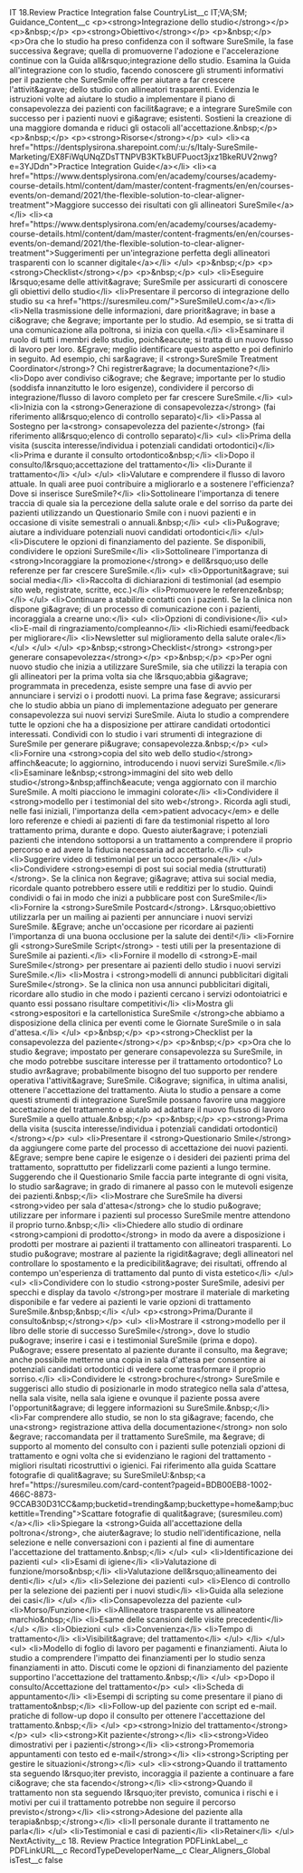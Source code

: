 <?xml version="1.0" encoding="UTF-8"?>
<CustomMetadata xmlns="http://soap.sforce.com/2006/04/metadata" xmlns:xsi="http://www.w3.org/2001/XMLSchema-instance" xmlns:xsd="http://www.w3.org/2001/XMLSchema">
    <label>IT 18.Review Practice Integration</label>
    <protected>false</protected>
    <values>
        <field>CountryList__c</field>
        <value xsi:type="xsd:string">IT;VA;SM;</value>
    </values>
    <values>
        <field>Guidance_Content__c</field>
        <value xsi:type="xsd:string">&lt;p&gt;&lt;strong&gt;Integrazione dello studio&lt;/strong&gt;&lt;/p&gt;
&lt;p&gt;&amp;nbsp;&lt;/p&gt;
&lt;p&gt;&lt;strong&gt;Obiettivo&lt;/strong&gt;&lt;/p&gt;
&lt;p&gt;&amp;nbsp;&lt;/p&gt;
&lt;p&gt;Ora che lo studio ha preso confidenza con il software SureSmile, la fase successiva &amp;egrave; quella di promuoverne l&apos;adozione e l&apos;accelerazione continue con la Guida all&amp;rsquo;integrazione dello studio. Esamina la Guida all&apos;integrazione con lo studio, facendo conoscere gli strumenti informativi per il paziente che SureSmile offre per aiutare a far crescere l&apos;attivit&amp;agrave; dello studio con allineatori trasparenti. Evidenzia le istruzioni volte ad aiutare lo studio a implementare il piano di consapevolezza dei pazienti con facilit&amp;agrave; e a integrare SureSmile con successo per i pazienti nuovi e gi&amp;agrave; esistenti. Sostieni la creazione di una maggiore domanda e riduci gli ostacoli all&apos;accettazione.&amp;nbsp;&lt;/p&gt;
&lt;p&gt;&amp;nbsp;&lt;/p&gt;
&lt;p&gt;&lt;strong&gt;Risorse&lt;/strong&gt;&lt;/p&gt;
&lt;ul&gt;
&lt;li&gt;&lt;a href=&quot;https://dentsplysirona.sharepoint.com/:u:/s/Italy-SureSmile-Marketing/EX8FiWqUNqZDsTTNPVB3KTkBUFPuoct3jxz1BkeRUV2nwg?e=3YJDdn&quot;&gt;Practice Integration Guide&lt;/a&gt;&lt;/li&gt;
&lt;li&gt;&lt;a href=&quot;https://www.dentsplysirona.com/en/academy/courses/academy-course-details.html/content/dam/master/content-fragments/en/en/courses-events/on-demand/2021/the-flexible-solution-to-clear-aligner-treatment&quot;&gt;Maggiore successo dei risultati con gli allineatori SureSmile&lt;/a&gt;&lt;/li&gt;
&lt;li&gt;&lt;a href=&quot;https://www.dentsplysirona.com/en/academy/courses/academy-course-details.html/content/dam/master/content-fragments/en/en/courses-events/on-demand/2021/the-flexible-solution-to-clear-aligner-treatment&quot;&gt;Suggerimenti per un&apos;integrazione perfetta degli allineatori trasparenti con lo scanner digitale&lt;/a&gt;&lt;/li&gt;
&lt;/ul&gt;
&lt;p&gt;&amp;nbsp;&lt;/p&gt;
&lt;p&gt;&lt;strong&gt;Checklist&lt;/strong&gt;&lt;/p&gt;
&lt;p&gt;&amp;nbsp;&lt;/p&gt;
&lt;ul&gt;
&lt;li&gt;Eseguire l&amp;rsquo;esame delle attivit&amp;agrave; SureSmile per assicurarti di conoscere gli obiettivi dello studio&lt;/li&gt;
&lt;li&gt;Presentare il percorso di integrazione dello studio su &lt;a href=&quot;https://suresmileu.com/&quot;&gt;SureSmileU.com&lt;/a&gt;&lt;/li&gt;
&lt;li&gt;Nella trasmissione delle informazioni, dare priorit&amp;agrave; in base a ci&amp;ograve; che &amp;egrave; importante per lo studio. Ad esempio, se si tratta di una comunicazione alla poltrona, si inizia con quella.&lt;/li&gt;
&lt;li&gt;Esaminare il ruolo di tutti i membri dello studio, poich&amp;eacute; si tratta di un nuovo flusso di lavoro per loro. &amp;Egrave; meglio identificare questo aspetto e poi definirlo in seguito. Ad esempio, chi sar&amp;agrave; il &lt;strong&gt;SureSmile Treatment Coordinator&lt;/strong&gt;? Chi registrer&amp;agrave; la documentazione?&lt;/li&gt;
&lt;li&gt;Dopo aver condiviso ci&amp;ograve; che &amp;egrave; importante per lo studio (soddisfa innanzitutto le loro esigenze), condividere il percorso di integrazione/flusso di lavoro completo per far crescere SureSmile.&lt;/li&gt;
&lt;ul&gt;
&lt;li&gt;Inizia con la &lt;strong&gt;Generazione di consapevolezza&lt;/strong&gt; (fai riferimento all&amp;rsquo;elenco di controllo separato)&lt;/li&gt;
&lt;li&gt;Passa al Sostegno per la&lt;strong&gt; consapevolezza del paziente&lt;/strong&gt; (fai riferimento all&amp;rsquo;elenco di controllo separato)&lt;/li&gt;
&lt;ul&gt;
&lt;li&gt;Prima della visita (suscita interesse/individua i potenziali candidati ortodontici)&lt;/li&gt;
&lt;li&gt;Prima e durante il consulto ortodontico&amp;nbsp;&lt;/li&gt;
&lt;li&gt;Dopo il consulto/l&amp;rsquo;accettazione del trattamento&lt;/li&gt;
&lt;li&gt;Durante il trattamento&lt;/li&gt;
&lt;/ul&gt;
&lt;/ul&gt;
&lt;li&gt;Valutare e comprendere il flusso di lavoro attuale. In quali aree puoi contribuire a migliorarlo e a sostenere l&apos;efficienza? Dove si inserisce SureSmile?&lt;/li&gt;
&lt;li&gt;Sottolineare l&apos;importanza di tenere traccia di quale sia la percezione della salute orale e del sorriso da parte dei pazienti utilizzando un Questionario Smile con i nuovi pazienti e in occasione di visite semestrali o annuali.&amp;nbsp;&lt;/li&gt;
&lt;ul&gt;
&lt;li&gt;Pu&amp;ograve; aiutare a individuare potenziali nuovi candidati ortodontici&lt;/li&gt;
&lt;/ul&gt;
&lt;li&gt;Discutere le opzioni di finanziamento del paziente. Se disponibili, condividere le opzioni SureSmile&lt;/li&gt;
&lt;li&gt;Sottolineare l&apos;importanza di &lt;strong&gt;Incoraggiare la promozione&lt;/strong&gt; e dell&amp;rsquo;uso delle referenze per far crescere SureSmile.&lt;/li&gt;
&lt;ul&gt;
&lt;li&gt;Opportunit&amp;agrave; sui social media&lt;/li&gt;
&lt;li&gt;Raccolta di dichiarazioni di testimonial (ad esempio sito web, registrate, scritte, ecc.)&lt;/li&gt;
&lt;li&gt;Promuovere le referenze&amp;nbsp;&lt;/li&gt;
&lt;/ul&gt;
&lt;li&gt;Continuare a stabilire contatti con i pazienti. Se la clinica non dispone gi&amp;agrave; di un processo di comunicazione con i pazienti, incoraggiala a crearne uno:&lt;/li&gt;
&lt;ul&gt;
&lt;li&gt;Opzioni di condivisione&lt;/li&gt;
&lt;ul&gt;
&lt;li&gt;E-mail di ringraziamento/compleanno&lt;/li&gt;
&lt;li&gt;Richiedi esami/feedback per migliorare&lt;/li&gt;
&lt;li&gt;Newsletter sul miglioramento della salute orale&lt;/li&gt;
&lt;/ul&gt;
&lt;/ul&gt;
&lt;/ul&gt;
&lt;p&gt;&amp;nbsp;&lt;strong&gt;Checklist&lt;/strong&gt; &lt;strong&gt;per generare consapevolezza&lt;/strong&gt;&lt;/p&gt;
&lt;p&gt;&amp;nbsp;&lt;/p&gt;
&lt;p&gt;Per ogni nuovo studio che inizia a utilizzare SureSmile, sia che utilizzi la terapia con gli allineatori per la prima volta sia che l&amp;rsquo;abbia gi&amp;agrave; programmata in precedenza, esiste sempre una fase di avvio per annunciare i servizi o i prodotti nuovi. La prima fase &amp;egrave; assicurarsi che lo studio abbia un piano di implementazione adeguato per generare consapevolezza sui nuovi servizi SureSmile. Aiuta lo studio a comprendere tutte le opzioni che ha a disposizione per attirare candidati ortodontici interessati. Condividi con lo studio i vari strumenti di integrazione di SureSmile per generare pi&amp;ugrave; consapevolezza.&amp;nbsp;&lt;/p&gt;
&lt;ul&gt;
&lt;li&gt;Fornire una &lt;strong&gt;copia del sito web dello studio&lt;/strong&gt; affinch&amp;eacute; lo aggiornino, introducendo i nuovi servizi SureSmile.&lt;/li&gt;
&lt;li&gt;Esaminare le&amp;nbsp;&lt;strong&gt;immagini del sito web dello studio&lt;/strong&gt;&amp;nbsp;affinch&amp;eacute; venga aggiornato con il marchio SureSmile. A molti piacciono le immagini colorate&lt;/li&gt;
&lt;li&gt;Condividere il &lt;strong&gt;modello per i testimonial del sito web&lt;/strong&gt;. Ricorda agli studi, nelle fasi iniziali, l&apos;importanza della &lt;em&gt;patient advocacy&lt;/em&gt; e delle loro referenze e chiedi ai pazienti di fare da testimonial rispetto al loro trattamento prima, durante e dopo. Questo aiuter&amp;agrave; i potenziali pazienti che intendono sottoporsi a un trattamento a comprendere il proprio percorso e ad avere la fiducia necessaria ad accettarlo.&lt;/li&gt;
&lt;ul&gt;
&lt;li&gt;Suggerire video di testimonial per un tocco personale&lt;/li&gt;
&lt;/ul&gt;
&lt;li&gt;Condividere &lt;strong&gt;esempi di post sui social media (strutturati)&lt;/strong&gt;. Se la clinica non &amp;egrave; gi&amp;agrave; attiva sui social media, ricordale quanto potrebbero essere utili e redditizi per lo studio. Quindi condividi o fai in modo che inizi a pubblicare post con SureSmile&lt;/li&gt;
&lt;li&gt;Fornire la &lt;strong&gt;SureSmile Postcard&lt;/strong&gt;. L&amp;rsquo;obiettivo utilizzarla per un mailing ai pazienti per annunciare i nuovi servizi SureSmile. &amp;Egrave; anche un&apos;occasione per ricordare ai pazienti l&apos;importanza di una buona occlusione per la salute dei denti!&lt;/li&gt;
&lt;li&gt;Fornire gli &lt;strong&gt;SureSmile Script&lt;/strong&gt; - testi utili per la presentazione di SureSmile ai pazienti.&lt;/li&gt;
&lt;li&gt;Fornire il modello di &lt;strong&gt;E-mail SureSmile&lt;/strong&gt; per presentare ai pazienti dello studio i nuovi servizi SureSmile.&lt;/li&gt;
&lt;li&gt;Mostra i &lt;strong&gt;modelli di annunci pubblicitari digitali SureSmile&lt;/strong&gt;. Se la clinica non usa annunci pubblicitari digitali, ricordare allo studio in che modo i pazienti cercano i servizi odontoiatrici e quanto essi possano risultare competitivi&lt;/li&gt;
&lt;li&gt;Mostra gli &lt;strong&gt;espositori e la cartellonistica SureSmile &lt;/strong&gt;che abbiamo a disposizione della clinica per eventi come le Giornate SureSmile o in sala d&apos;attesa.&lt;/li&gt;
&lt;/ul&gt;
&lt;p&gt;&amp;nbsp;&lt;/p&gt;
&lt;p&gt;&lt;strong&gt;Checklist per la consapevolezza del paziente&lt;/strong&gt;&lt;/p&gt;
&lt;p&gt;&amp;nbsp;&lt;/p&gt;
&lt;p&gt;Ora che lo studio &amp;egrave; impostato per generare consapevolezza su SureSmile, in che modo potrebbe suscitare interesse per il trattamento ortodontico? Lo studio avr&amp;agrave; probabilmente bisogno del tuo supporto per rendere operativa l&apos;attivit&amp;agrave; SureSmile. Ci&amp;ograve; significa, in ultima analisi, ottenere l&apos;accettazione del trattamento. Aiuta lo studio a pensare a come questi strumenti di integrazione SureSmile possano favorire una maggiore accettazione del trattamento e aiutalo ad adattare il nuovo flusso di lavoro SureSmile a quello attuale.&amp;nbsp;&lt;/p&gt;
&lt;p&gt;&amp;nbsp;&lt;/p&gt;
&lt;p&gt;&lt;strong&gt;Prima della visita (suscita interesse/individua i potenziali candidati ortodontici)&lt;/strong&gt;&lt;/p&gt;
&lt;ul&gt;
&lt;li&gt;Presentare il &lt;strong&gt;Questionario Smile&lt;/strong&gt; da aggiungere come parte del processo di accettazione dei nuovi pazienti. &amp;Egrave; sempre bene capire le esigenze o i desideri dei pazienti prima del trattamento, soprattutto per fidelizzarli come pazienti a lungo termine. Suggerendo che il Questionario Smile faccia parte integrante di ogni visita, lo studio sar&amp;agrave; in grado di rimanere al passo con le mutevoli esigenze dei pazienti.&amp;nbsp;&lt;/li&gt;
&lt;li&gt;Mostrare che SureSmile ha diversi &lt;strong&gt;video per sala d&apos;attesa&lt;/strong&gt; che lo studio pu&amp;ograve; utilizzare per informare i pazienti sul processo SureSmile mentre attendono il proprio turno.&amp;nbsp;&lt;/li&gt;
&lt;li&gt;Chiedere allo studio di ordinare &lt;strong&gt;campioni di prodotto&lt;/strong&gt; in modo da avere a disposizione i prodotti per mostrare ai pazienti il trattamento con allineatori trasparenti. Lo studio pu&amp;ograve; mostrare al paziente la rigidit&amp;agrave; degli allineatori nel controllare lo spostamento e la predicibilit&amp;agrave; dei risultati, offrendo al contempo un&apos;esperienza di trattamento dal punto di vista estetico&lt;/li&gt;
&lt;/ul&gt;
&lt;ul&gt;
&lt;li&gt;Condividere con lo studio &lt;strong&gt;poster SureSmile, adesivi per specchi e display da tavolo &lt;/strong&gt;per mostrare il materiale di marketing disponibile e far vedere ai pazienti le varie opzioni di trattamento SureSmile.&amp;nbsp;&amp;nbsp;&lt;/li&gt;
&lt;/ul&gt;
&lt;p&gt;&lt;strong&gt;Prima/Durante il consulto&amp;nbsp;&lt;/strong&gt;&lt;/p&gt;
&lt;ul&gt;
&lt;li&gt;Mostrare il &lt;strong&gt;modello per il libro delle storie di successo SureSmile&lt;/strong&gt;, dove lo studio pu&amp;ograve; inserire i casi e i testimonial SureSmile (prima e dopo). Pu&amp;ograve; essere presentato al paziente durante il consulto, ma &amp;egrave; anche possibile metterne una copia in sala d&apos;attesa per consentire ai potenziali candidati ortodontici di vedere come trasformare il proprio sorriso.&lt;/li&gt;
&lt;li&gt;Condividere le &lt;strong&gt;brochure&lt;/strong&gt; SureSmile e suggerisci allo studio di posizionarle in modo strategico nella sala d&apos;attesa, nella sala visite, nella sala igiene e ovunque il paziente possa avere l&apos;opportunit&amp;agrave; di leggere informazioni su SureSmile.&amp;nbsp;&lt;/li&gt;
&lt;li&gt;Far comprendere allo studio, se non lo sta gi&amp;agrave; facendo, che una&lt;strong&gt; registrazione attiva della documentazione&lt;/strong&gt; non solo &amp;egrave; raccomandata per il trattamento SureSmile, ma &amp;egrave; di supporto al momento del consulto con i pazienti sulle potenziali opzioni di trattamento e ogni volta che si evidenziano le ragioni del trattamento - migliori risultati ricostruttivi o igienici. Fai riferimento alla guida Scattare fotografie di qualit&amp;agrave; su SureSmileU:&amp;nbsp;&lt;a href=&quot;https://suresmileu.com/card-content?pageid=BDB00EB8-1002-466C-8873-9CCAB30D31CC&amp;amp;bucketid=trending&amp;amp;buckettype=home&amp;amp;buckettitle=Trending&quot;&gt;Scattare fotografie di qualit&amp;agrave; (suresmileu.com)&lt;/a&gt;&lt;/li&gt;
&lt;li&gt;Spiegare la &lt;strong&gt;Guida all&apos;accettazione della poltrona&lt;/strong&gt;, che aiuter&amp;agrave; lo studio nell&apos;identificazione, nella selezione e nelle conversazioni con i pazienti al fine di aumentare l&apos;accettazione del trattamento.&amp;nbsp;&lt;/li&gt;
&lt;/ul&gt;
&lt;ul&gt;
&lt;li&gt;Identificazione dei pazienti
&lt;ul&gt;
&lt;li&gt;Esami di igiene&lt;/li&gt;
&lt;li&gt;Valutazione di funzione/morso&amp;nbsp;&lt;/li&gt;
&lt;li&gt;Valutazione dell&amp;rsquo;allineamento dei denti&lt;/li&gt;
&lt;/ul&gt;
&lt;/li&gt;
&lt;li&gt;Selezione dei pazienti
&lt;ul&gt;
&lt;li&gt;Elenco di controllo per la selezione dei pazienti per i nuovi studi&lt;/li&gt;
&lt;li&gt;Guida alla selezione dei casi&lt;/li&gt;
&lt;/ul&gt;
&lt;/li&gt;
&lt;li&gt;Consapevolezza del paziente
&lt;ul&gt;
&lt;li&gt;Morso/Funzione&lt;/li&gt;
&lt;li&gt;Allineatore trasparente vs allineatore marchio&amp;nbsp;&lt;/li&gt;
&lt;li&gt;Esame delle scansioni delle visite precedenti&lt;/li&gt;
&lt;/ul&gt;
&lt;/li&gt;
&lt;li&gt;Obiezioni
&lt;ul&gt;
&lt;li&gt;Convenienza&lt;/li&gt;
&lt;li&gt;Tempo di trattamento&lt;/li&gt;
&lt;li&gt;Visibilit&amp;agrave; del trattamento&lt;/li&gt;
&lt;/ul&gt;
&lt;/li&gt;
&lt;/ul&gt;
&lt;ul&gt;
&lt;li&gt;Modello di foglio di lavoro per pagamenti e finanziamenti. Aiuta lo studio a comprendere l&apos;impatto dei finanziamenti per lo studio senza finanziamenti in atto. Discuti come le opzioni di finanziamento del paziente supportino l&apos;accettazione del trattamento.&amp;nbsp;&lt;/li&gt;
&lt;/ul&gt;
&lt;p&gt;Dopo il consulto/Accettazione del trattamento&lt;/p&gt;
&lt;ul&gt;
&lt;li&gt;Scheda di appuntamento&lt;/li&gt;
&lt;li&gt;Esempi di scripting su come presentare il piano di trattamento&amp;nbsp;&lt;/li&gt;
&lt;li&gt;Follow-up del paziente con script ed e-mail. pratiche di follow-up dopo il consulto per ottenere l&apos;accettazione del trattamento.&amp;nbsp;&lt;/li&gt;
&lt;/ul&gt;
&lt;p&gt;&lt;strong&gt;Inizio del trattamento&lt;/strong&gt;&lt;/p&gt;
&lt;ul&gt;
&lt;li&gt;&lt;strong&gt;Kit paziente&lt;/strong&gt;&lt;/li&gt;
&lt;li&gt;&lt;strong&gt;Video dimostrativi per i pazienti&lt;/strong&gt;&lt;/li&gt;
&lt;li&gt;&lt;strong&gt;Promemoria appuntamenti con testo ed e-mail&lt;/strong&gt;&lt;/li&gt;
&lt;li&gt;&lt;strong&gt;Scripting per gestire le situazioni&lt;/strong&gt;&lt;/li&gt;
&lt;ul&gt;
&lt;li&gt;&lt;strong&gt;Quando il trattamento sta seguendo l&amp;rsquo;iter previsto, incoraggia il paziente a continuare a fare ci&amp;ograve; che sta facendo&lt;/strong&gt;&lt;/li&gt;
&lt;li&gt;&lt;strong&gt;Quando il trattamento non sta seguendo l&amp;rsquo;iter previsto, comunica i rischi e i motivi per cui il trattamento potrebbe non seguire il percorso previsto&lt;/strong&gt;&lt;/li&gt;
&lt;li&gt;&lt;strong&gt;Adesione del paziente alla terapia&amp;nbsp;&lt;/strong&gt;&lt;/li&gt;
&lt;li&gt;Il personale durante il trattamento ne parla&lt;/li&gt;
&lt;/ul&gt;
&lt;li&gt;Testimonial e casi di pazienti&lt;/li&gt;
&lt;li&gt;Retainer&lt;/li&gt;
&lt;/ul&gt;</value>
    </values>
    <values>
        <field>NextActivity__c</field>
        <value xsi:type="xsd:string">18. Review Practice Integration</value>
    </values>
    <values>
        <field>PDFLinkLabel__c</field>
        <value xsi:nil="true"/>
    </values>
    <values>
        <field>PDFLinkURL__c</field>
        <value xsi:nil="true"/>
    </values>
    <values>
        <field>RecordTypeDeveloperName__c</field>
        <value xsi:type="xsd:string">Clear_Aligners_Global</value>
    </values>
    <values>
        <field>isTest__c</field>
        <value xsi:type="xsd:boolean">false</value>
    </values>
</CustomMetadata>
